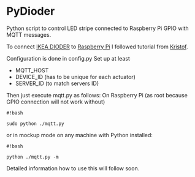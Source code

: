 PyDioder
========

Python script to control LED stripe connected to Raspberry Pi GPIO with MQTT messages.

To connect [IKEA DIODER](http://www.ikea.com/de/de/catalog/products/40192361/) to [Raspberry Pi](http://raspberrypi.org) I followed tutorial from [Kristof](http://krizzblog.de/2013/12/the-pidioder/).

Configuration is done in config.py
Set up at least

* MQTT_HOST
* DEVICE_ID (has to be unique for each actuator)
* SERVER_ID (to match servers ID)

Then just execute mqtt.py as follows:
On Raspberry Pi (as root because GPIO connection will not work without)
````
#!bash

sudo python ./mqtt.py
````

or in mockup mode on any machine with Python installed:
````
#!bash

python ./mqtt.py -m
````




Detailed information how to use this will follow soon.
